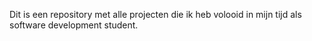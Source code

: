 Dit is een repository met alle projecten die ik heb volooid in mijn tijd als software development student.
